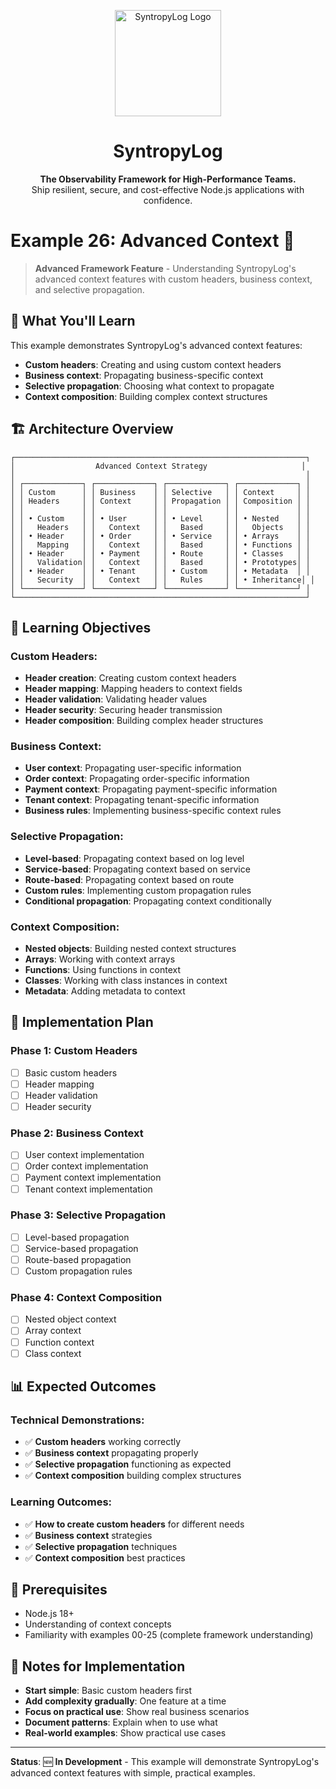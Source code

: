 <p align="center">
  <img src="https://raw.githubusercontent.com/Syntropysoft/syntropylog-examples-/main/assets/syntropyLog-logo.png" alt="SyntropyLog Logo" width="170"/>
</p>

<h1 align="center">SyntropyLog</h1>

<p align="center">
  <strong>The Observability Framework for High-Performance Teams.</strong>
  <br />
  Ship resilient, secure, and cost-effective Node.js applications with confidence.
</p>

# Example 26: Advanced Context 🧠

> **Advanced Framework Feature** - Understanding SyntropyLog's advanced context features with custom headers, business context, and selective propagation.

## 🎯 What You'll Learn

This example demonstrates SyntropyLog's advanced context features:

- **Custom headers**: Creating and using custom context headers
- **Business context**: Propagating business-specific context
- **Selective propagation**: Choosing what context to propagate
- **Context composition**: Building complex context structures

## 🏗️ Architecture Overview

```
┌─────────────────────────────────────────────────────────────────┐
│                  Advanced Context Strategy                     │
│                                                                 │
│ ┌─────────────┐ ┌─────────────┐ ┌─────────────┐ ┌─────────────┐ │
│ │ Custom      │ │ Business    │ │ Selective   │ │ Context     │ │
│ │ Headers     │ │ Context     │ │ Propagation │ │ Composition │ │
│ │             │ │             │ │             │ │             │ │
│ │ • Custom    │ │ • User      │ │ • Level     │ │ • Nested    │ │
│ │   Headers   │ │   Context   │ │   Based     │ │   Objects   │ │
│ │ • Header    │ │ • Order     │ │ • Service   │ │ • Arrays    │ │
│ │   Mapping   │ │   Context   │ │   Based     │ │ • Functions │ │
│ │ • Header    │ │ • Payment   │ │ • Route     │ │ • Classes   │ │
│ │   Validation│ │   Context   │ │   Based     │ │ • Prototypes│ │
│ │ • Header    │ │ • Tenant    │ │ • Custom    │ │ • Metadata  │ │
│ │   Security  │ │   Context   │ │   Rules     │ │ • Inheritance│ │
│ └─────────────┘ └─────────────┘ └─────────────┘ └─────────────┘ │
└─────────────────────────────────────────────────────────────────┘
```

## 🎯 Learning Objectives

### **Custom Headers:**
- **Header creation**: Creating custom context headers
- **Header mapping**: Mapping headers to context fields
- **Header validation**: Validating header values
- **Header security**: Securing header transmission
- **Header composition**: Building complex header structures

### **Business Context:**
- **User context**: Propagating user-specific information
- **Order context**: Propagating order-specific information
- **Payment context**: Propagating payment-specific information
- **Tenant context**: Propagating tenant-specific information
- **Business rules**: Implementing business-specific context rules

### **Selective Propagation:**
- **Level-based**: Propagating context based on log level
- **Service-based**: Propagating context based on service
- **Route-based**: Propagating context based on route
- **Custom rules**: Implementing custom propagation rules
- **Conditional propagation**: Propagating context conditionally

### **Context Composition:**
- **Nested objects**: Building nested context structures
- **Arrays**: Working with context arrays
- **Functions**: Using functions in context
- **Classes**: Working with class instances in context
- **Metadata**: Adding metadata to context

## 🚀 Implementation Plan

### **Phase 1: Custom Headers**
- [ ] Basic custom headers
- [ ] Header mapping
- [ ] Header validation
- [ ] Header security

### **Phase 2: Business Context**
- [ ] User context implementation
- [ ] Order context implementation
- [ ] Payment context implementation
- [ ] Tenant context implementation

### **Phase 3: Selective Propagation**
- [ ] Level-based propagation
- [ ] Service-based propagation
- [ ] Route-based propagation
- [ ] Custom propagation rules

### **Phase 4: Context Composition**
- [ ] Nested object context
- [ ] Array context
- [ ] Function context
- [ ] Class context

## 📊 Expected Outcomes

### **Technical Demonstrations:**
- ✅ **Custom headers** working correctly
- ✅ **Business context** propagating properly
- ✅ **Selective propagation** functioning as expected
- ✅ **Context composition** building complex structures

### **Learning Outcomes:**
- ✅ **How to create custom headers** for different needs
- ✅ **Business context** strategies
- ✅ **Selective propagation** techniques
- ✅ **Context composition** best practices

## 🔧 Prerequisites

- Node.js 18+
- Understanding of context concepts
- Familiarity with examples 00-25 (complete framework understanding)

## 📝 Notes for Implementation

- **Start simple**: Basic custom headers first
- **Add complexity gradually**: One feature at a time
- **Focus on practical use**: Show real business scenarios
- **Document patterns**: Explain when to use what
- **Real-world examples**: Show practical use cases

---

**Status**: 🆕 **In Development** - This example will demonstrate SyntropyLog's advanced context features with simple, practical examples. 